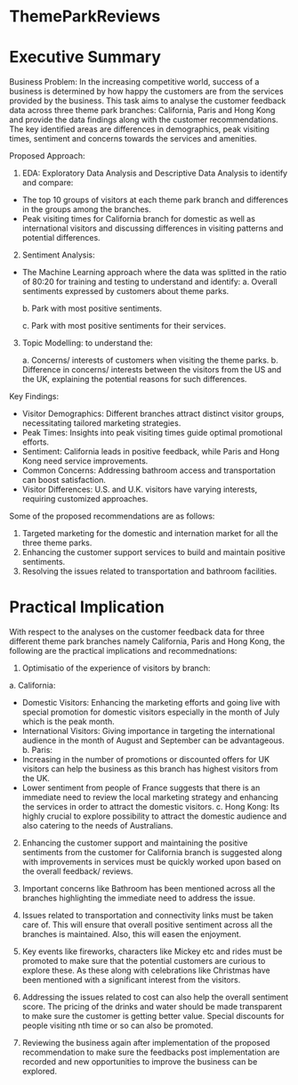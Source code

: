 # ThemeParkReviews

# Executive Summary

Business Problem:
In the increasing competitive world, success of a business is determined by how happy the customers are from the services provided by the business. This task aims to analyse the customer feedback data across three theme park branches: California, Paris and Hong Kong and provide the data findings along with the customer recommendations. The key identified areas are differences in demographics, peak visiting times, sentiment and concerns towards the services and amenities.

Proposed Approach:
1. EDA: Exploratory Data Analysis and Descriptive Data Analysis to identify and compare:
  - The top 10 groups of visitors at each theme park branch and differences in the groups among the branches.
  - Peak visiting times for California branch for domestic as well as international visitors and discussing differences in visiting patterns and potential differences.
2. Sentiment Analysis:
  - The Machine Learning approach where the data was splitted in the ratio of 80:20 for training and testing to understand and identify:
    a. Overall sentiments expressed by customers about theme parks.

    b. Park with most positive sentiments.

    c. Park with most positive sentiments for their services.
3. Topic Modelling: to understand the:

    a. Concerns/ interests of customers when visiting the theme parks.
    b. Difference in concerns/ interests between the visitors from the US and the UK, explaining the potential reasons for such differences.

Key Findings:

- Visitor Demographics: Different branches attract distinct visitor groups, necessitating tailored marketing strategies.
- Peak Times: Insights into peak visiting times guide optimal promotional efforts.
- Sentiment: California leads in positive feedback, while Paris and Hong Kong need service improvements.
- Common Concerns: Addressing bathroom access and transportation can boost satisfaction.
- Visitor Differences: U.S. and U.K. visitors have varying interests, requiring customized approaches.

Some of the proposed recommendations are as follows:
1. Targeted marketing for the domestic and internation market for all the three theme parks.
2. Enhancing the customer support services to build and maintain positive sentiments.
3. Resolving the issues related to transportation and bathroom facilities.

# Practical Implication

With respect to the analyses on the customer feedback data for three different theme park branches namely California, Paris and Hong Kong, the following are the practical implications and recommednations:
1. Optimisatio of the experience of visitors by branch:

a. California:
  - Domestic Visitors: Enhancing the marketing efforts and going live with special promotion for domestic visitors especially in the month of July which is the peak month.
  - International Visitors: Giving importance in targeting the international audience in the month of August and September can be advantageous.
b. Paris:
  - Increasing in the number of promotions or discounted offers for UK visitors can help the business as this branch has highest visitors from the UK.
  - Lower sentiment from people of France suggests that there is an immediate need to review the local marketing strategy and enhancing the services in order to attract the domestic visitors.
c. Hong Kong: Its highly crucial to explore possibility to attract the domestic audience and also catering to the needs of Australians.

2. Enhancing the customer support and maintaining the positive sentiments from the customer for California branch is suggested along with improvements in services must be quickly worked upon based on the overall feedback/ reviews.

3. Important concerns like Bathroom has been mentioned across all the branches highlighting the immediate need to address the issue.

4. Issues related to transportation and connectivity links must be taken care of. This will ensure that overall positive sentiment across all the branches is maintained. Also, this will easen the enjoyment.

5. Key events like fireworks, characters like Mickey etc and rides must be promoted to make sure that the potential customers are curious to explore these. As these along with celebrations like Christmas have been mentioned with a significant interest from the visitors.

6. Addressing the issues related to cost can also help the overall sentiment score. The pricing of the drinks and water should be made transparent to make sure the customer is getting better value. Special discounts for people visiting nth time or so can also be promoted.

7. Reviewing the business again after implementation of the proposed recommendation to make sure the feedbacks post implementation are recorded and new opportunities to improve the business can be explored.

